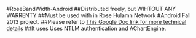 #RoseBandWidth-Android
##Distributed freely, but WIHTOUT ANY WARRENTY
##Must be used with in Rose Hulamn Network
#Android Fall 2013 project.
##Please refer to [This Google Doc link for more technical details](https://docs.google.com/document/d/1CtG9z09PWJk4Gn0FnXCn4Gsbv_2WBfSOXmgST8x_V8o/edit?usp=sharing)
##It uses  Uses NTLM authentication and AChartEngine.
